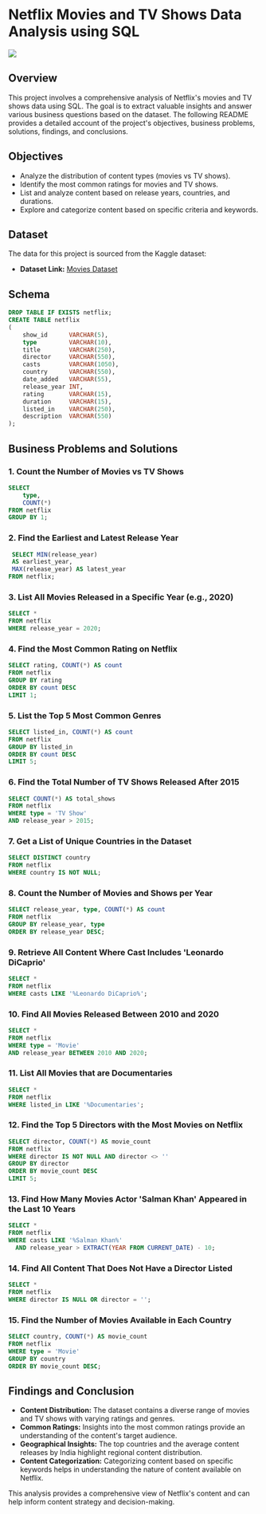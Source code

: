 # Netflix Movies and TV Shows Data Analysis using SQL

![](https://github.com/najirh/netflix_sql_project/blob/main/logo.png)

## Overview
This project involves a comprehensive analysis of Netflix's movies and TV shows data using SQL. The goal is to extract valuable insights and answer various business questions based on the dataset. The following README provides a detailed account of the project's objectives, business problems, solutions, findings, and conclusions.

## Objectives

- Analyze the distribution of content types (movies vs TV shows).
- Identify the most common ratings for movies and TV shows.
- List and analyze content based on release years, countries, and durations.
- Explore and categorize content based on specific criteria and keywords.

## Dataset

The data for this project is sourced from the Kaggle dataset:

- **Dataset Link:** [Movies Dataset](https://www.kaggle.com/datasets/shivamb/netflix-shows?resource=download)

## Schema

```sql
DROP TABLE IF EXISTS netflix;
CREATE TABLE netflix
(
    show_id      VARCHAR(5),
    type         VARCHAR(10),
    title        VARCHAR(250),
    director     VARCHAR(550),
    casts        VARCHAR(1050),
    country      VARCHAR(550),
    date_added   VARCHAR(55),
    release_year INT,
    rating       VARCHAR(15),
    duration     VARCHAR(15),
    listed_in    VARCHAR(250),
    description  VARCHAR(550)
);
```

## Business Problems and Solutions

### 1. Count the Number of Movies vs TV Shows

```sql
SELECT 
    type,
    COUNT(*)
FROM netflix
GROUP BY 1;
```

### 2. Find the Earliest and Latest Release Year

```sql
 SELECT MIN(release_year)
 AS earliest_year,
 MAX(release_year) AS latest_year
FROM netflix;
```

### 3. List All Movies Released in a Specific Year (e.g., 2020)

```sql
SELECT * 
FROM netflix
WHERE release_year = 2020;
```

### 4.  Find the Most Common Rating on Netflix

```sql
SELECT rating, COUNT(*) AS count
FROM netflix
GROUP BY rating
ORDER BY count DESC
LIMIT 1;

```

### 5. List the Top 5 Most Common Genres

```sql
SELECT listed_in, COUNT(*) AS count
FROM netflix
GROUP BY listed_in
ORDER BY count DESC
LIMIT 5;

```

### 6. Find the Total Number of TV Shows Released After 2015

```sql
SELECT COUNT(*) AS total_shows
FROM netflix
WHERE type = 'TV Show' 
AND release_year > 2015;

```


### 7. Get a List of Unique Countries in the Dataset

```sql
SELECT DISTINCT country 
FROM netflix
WHERE country IS NOT NULL;

```

### 8. Count the Number of Movies and Shows per Year

```sql
SELECT release_year, type, COUNT(*) AS count
FROM netflix
GROUP BY release_year, type
ORDER BY release_year DESC;

```


### 9. Retrieve All Content Where Cast Includes 'Leonardo DiCaprio'

```sql
SELECT * 
FROM netflix
WHERE casts LIKE '%Leonardo DiCaprio%';

```


### 10. Find All Movies Released Between 2010 and 2020

```sql
SELECT * 
FROM netflix
WHERE type = 'Movie' 
AND release_year BETWEEN 2010 AND 2020;

```

### 11. List All Movies that are Documentaries

```sql
SELECT * 
FROM netflix
WHERE listed_in LIKE '%Documentaries';
```


### 12. Find the Top 5 Directors with the Most Movies on Netflix
```sql
SELECT director, COUNT(*) AS movie_count
FROM netflix
WHERE director IS NOT NULL AND director <> ''
GROUP BY director
ORDER BY movie_count DESC
LIMIT 5;

```

### 13. Find How Many Movies Actor 'Salman Khan' Appeared in the Last 10 Years

```sql
SELECT * 
FROM netflix
WHERE casts LIKE '%Salman Khan%'
  AND release_year > EXTRACT(YEAR FROM CURRENT_DATE) - 10;
```


### 14. Find All Content That Does Not Have a Director Listed

```sql
SELECT * 
FROM netflix
WHERE director IS NULL OR director = '';

```

### 15. Find the Number of Movies Available in Each Country

```sql
SELECT country, COUNT(*) AS movie_count
FROM netflix
WHERE type = 'Movie'
GROUP BY country
ORDER BY movie_count DESC;

```

## Findings and Conclusion

- **Content Distribution:** The dataset contains a diverse range of movies and TV shows with varying ratings and genres.
- **Common Ratings:** Insights into the most common ratings provide an understanding of the content's target audience.
- **Geographical Insights:** The top countries and the average content releases by India highlight regional content distribution.
- **Content Categorization:** Categorizing content based on specific keywords helps in understanding the nature of content available on Netflix.

This analysis provides a comprehensive view of Netflix's content and can help inform content strategy and decision-making.




